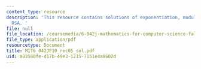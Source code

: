 ```yaml
---
content_type: resource
description: 'This resource contains solutions of exponentiation, modular arithmetic,
  RSA. '
file: null
file_location: /coursemedia/6-042j-mathematics-for-computer-science-fall-2010/a03580fed17b49e312157151e4a8602d_MIT6_042JF10_rec05_sol.pdf
file_type: application/pdf
resourcetype: Document
title: MIT6_042JF10_rec05_sol.pdf
uid: a03580fe-d17b-49e3-1215-7151e4a8602d
---
```


